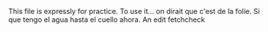 This file is expressly for practice. To use it... on dirait que c'est de la folie.
Si que tengo el agua hasta el cuello ahora.
An edit
fetchcheck
